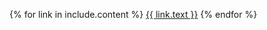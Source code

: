 {% for link in include.content %}
<a class="{{link.class}}" href="{{ link.link }}">{{ link.text }}</a>
{% endfor %}
